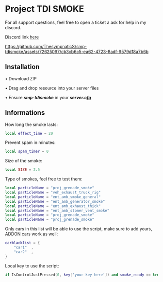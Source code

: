 # Project TDI SMOKE
For all support questions, feel free to open a ticket a ask for help in my discord.

Discord link [here](https://discord.gg/JTQAuS7d2p)




https://github.com/ThesympnaticS/smp-tdismoke/assets/72625097/cb3cb6c5-ea62-4723-8adf-9579d18a7b6b



## Installation
• Download ZIP

• Drag and drop resource into your server files

• Ensure ***smp-tdismoke*** in your ***server.cfg*** 

## Informations
How long the smoke lasts:
```lua
local effect_time = 20
```
Prevent spam in minutes:
```lua
local spam_timer = 0
```
Size of the smoke:
```lua
local SIZE = 2.5
```
Type of smokes, feel free to test them:
```lua
local particleName = "proj_grenade_smoke"
local particleName = "veh_exhaust_truck_rig"
local particleName = "ent_amb_smoke_general"
local particleName = "ent_amb_generator_smoke"
local particleName = "ent_amb_exhaust_thick"
local particleName = "ent_amb_stoner_vent_smoke"
local particleName = "proj_grenade_smoke"
local particleName = "proj_grenade_smoke"
```
Only cars in this list will be able to use the script, make sure to add yours, ADDON cars work as well:
```lua
carblacklist = { 
    "car1"  ,
    "car2"  ,
}
```
Local key to use the script:
```lua
if IsControlJustPressed(0, key['your key here']) and smoke_ready == true 
```








